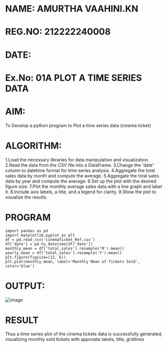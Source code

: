 # NAME: AMURTHA VAAHINI.KN
# REG.NO: 212222240008
# DATE:
# Ex.No: 01A PLOT A TIME SERIES DATA


# AIM:
To Develop a python program to Plot a time series data (cinema ticket)
# ALGORITHM:
1.Load the necessary libraries for data manipulation and visualization.
2.Read the data from the CSV file into a DataFrame.
3.Change the 'date' column to datetime format for time series analysis.
4.Aggregate the total sales data by month and compute the average.
5.Aggregate the total sales data by year and compute the average.
6.Set up the plot with the desired figure size.
7.Plot the monthly average sales data with a line graph and label it.
8.Include axis labels, a title, and a legend for clarity.
9.Show the plot to visualize the results.
# PROGRAM
```
import pandas as pd
import matplotlib.pyplot as plt
df = pd.read_csv('cinemaTicket_Ref.csv')
df['date'] = pd.to_datetime(df['date'])
monthly_mean = df['total_sales'].resample('M').mean()
yearly_mean = df['total_sales'].resample('Y').mean()
plt.figure(figsize=(12, 6))
plt.plot(monthly_mean, label='Monthly Mean of Tickets Sold', color='blue')
```

# OUTPUT:
![image](https://github.com/user-attachments/assets/7d1a5b47-fcc1-465e-bd26-1ca2951cb3df)







# RESULT
Thus a time series plot of the cinema tickets data is successfully generated, visualizing monthly sold tickets with approiate labels, title, gridlines
